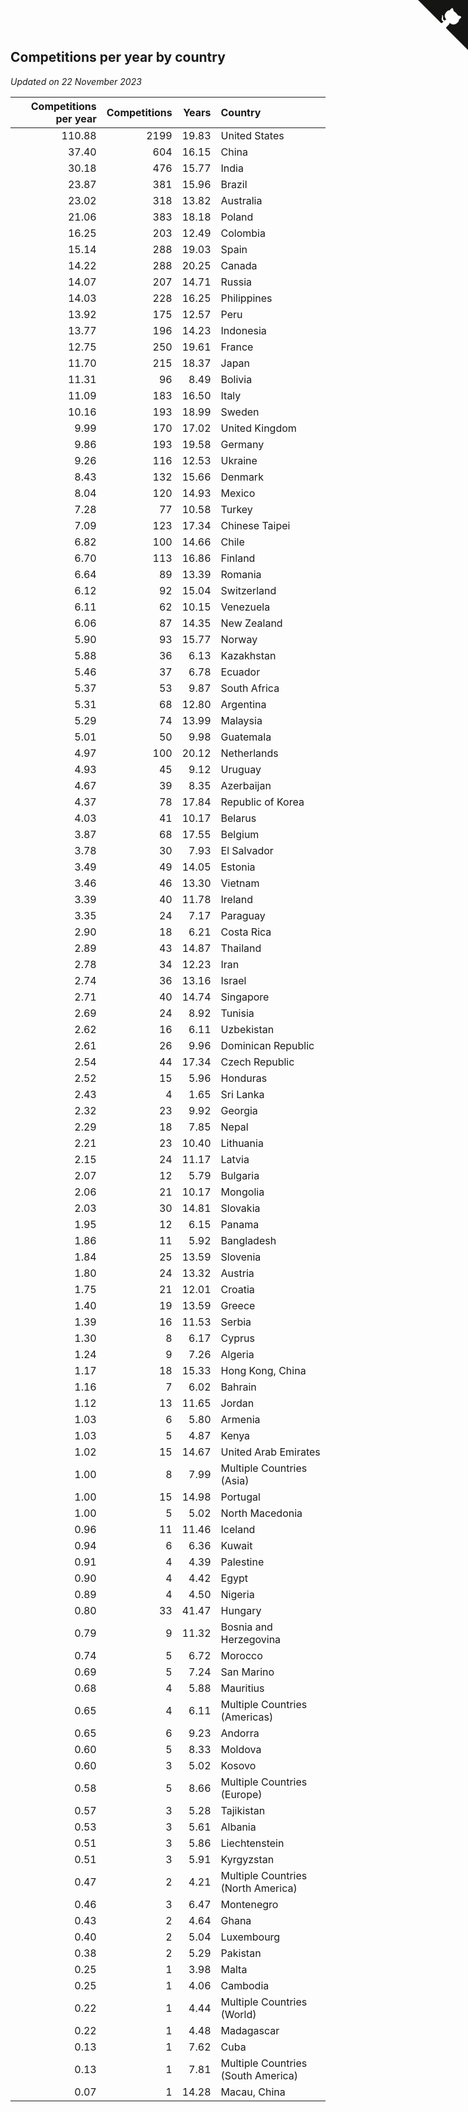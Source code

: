 ## Competitions per year by country

*Updated on 22 November 2023*

| Competitions per year | Competitions | Years | Country |
| ---: | ---: | ---: | :--- |
| 110.88 | 2199 | 19.83 | United States |
| 37.40 | 604 | 16.15 | China |
| 30.18 | 476 | 15.77 | India |
| 23.87 | 381 | 15.96 | Brazil |
| 23.02 | 318 | 13.82 | Australia |
| 21.06 | 383 | 18.18 | Poland |
| 16.25 | 203 | 12.49 | Colombia |
| 15.14 | 288 | 19.03 | Spain |
| 14.22 | 288 | 20.25 | Canada |
| 14.07 | 207 | 14.71 | Russia |
| 14.03 | 228 | 16.25 | Philippines |
| 13.92 | 175 | 12.57 | Peru |
| 13.77 | 196 | 14.23 | Indonesia |
| 12.75 | 250 | 19.61 | France |
| 11.70 | 215 | 18.37 | Japan |
| 11.31 | 96 | 8.49 | Bolivia |
| 11.09 | 183 | 16.50 | Italy |
| 10.16 | 193 | 18.99 | Sweden |
| 9.99 | 170 | 17.02 | United Kingdom |
| 9.86 | 193 | 19.58 | Germany |
| 9.26 | 116 | 12.53 | Ukraine |
| 8.43 | 132 | 15.66 | Denmark |
| 8.04 | 120 | 14.93 | Mexico |
| 7.28 | 77 | 10.58 | Turkey |
| 7.09 | 123 | 17.34 | Chinese Taipei |
| 6.82 | 100 | 14.66 | Chile |
| 6.70 | 113 | 16.86 | Finland |
| 6.64 | 89 | 13.39 | Romania |
| 6.12 | 92 | 15.04 | Switzerland |
| 6.11 | 62 | 10.15 | Venezuela |
| 6.06 | 87 | 14.35 | New Zealand |
| 5.90 | 93 | 15.77 | Norway |
| 5.88 | 36 | 6.13 | Kazakhstan |
| 5.46 | 37 | 6.78 | Ecuador |
| 5.37 | 53 | 9.87 | South Africa |
| 5.31 | 68 | 12.80 | Argentina |
| 5.29 | 74 | 13.99 | Malaysia |
| 5.01 | 50 | 9.98 | Guatemala |
| 4.97 | 100 | 20.12 | Netherlands |
| 4.93 | 45 | 9.12 | Uruguay |
| 4.67 | 39 | 8.35 | Azerbaijan |
| 4.37 | 78 | 17.84 | Republic of Korea |
| 4.03 | 41 | 10.17 | Belarus |
| 3.87 | 68 | 17.55 | Belgium |
| 3.78 | 30 | 7.93 | El Salvador |
| 3.49 | 49 | 14.05 | Estonia |
| 3.46 | 46 | 13.30 | Vietnam |
| 3.39 | 40 | 11.78 | Ireland |
| 3.35 | 24 | 7.17 | Paraguay |
| 2.90 | 18 | 6.21 | Costa Rica |
| 2.89 | 43 | 14.87 | Thailand |
| 2.78 | 34 | 12.23 | Iran |
| 2.74 | 36 | 13.16 | Israel |
| 2.71 | 40 | 14.74 | Singapore |
| 2.69 | 24 | 8.92 | Tunisia |
| 2.62 | 16 | 6.11 | Uzbekistan |
| 2.61 | 26 | 9.96 | Dominican Republic |
| 2.54 | 44 | 17.34 | Czech Republic |
| 2.52 | 15 | 5.96 | Honduras |
| 2.43 | 4 | 1.65 | Sri Lanka |
| 2.32 | 23 | 9.92 | Georgia |
| 2.29 | 18 | 7.85 | Nepal |
| 2.21 | 23 | 10.40 | Lithuania |
| 2.15 | 24 | 11.17 | Latvia |
| 2.07 | 12 | 5.79 | Bulgaria |
| 2.06 | 21 | 10.17 | Mongolia |
| 2.03 | 30 | 14.81 | Slovakia |
| 1.95 | 12 | 6.15 | Panama |
| 1.86 | 11 | 5.92 | Bangladesh |
| 1.84 | 25 | 13.59 | Slovenia |
| 1.80 | 24 | 13.32 | Austria |
| 1.75 | 21 | 12.01 | Croatia |
| 1.40 | 19 | 13.59 | Greece |
| 1.39 | 16 | 11.53 | Serbia |
| 1.30 | 8 | 6.17 | Cyprus |
| 1.24 | 9 | 7.26 | Algeria |
| 1.17 | 18 | 15.33 | Hong Kong, China |
| 1.16 | 7 | 6.02 | Bahrain |
| 1.12 | 13 | 11.65 | Jordan |
| 1.03 | 6 | 5.80 | Armenia |
| 1.03 | 5 | 4.87 | Kenya |
| 1.02 | 15 | 14.67 | United Arab Emirates |
| 1.00 | 8 | 7.99 | Multiple Countries (Asia) |
| 1.00 | 15 | 14.98 | Portugal |
| 1.00 | 5 | 5.02 | North Macedonia |
| 0.96 | 11 | 11.46 | Iceland |
| 0.94 | 6 | 6.36 | Kuwait |
| 0.91 | 4 | 4.39 | Palestine |
| 0.90 | 4 | 4.42 | Egypt |
| 0.89 | 4 | 4.50 | Nigeria |
| 0.80 | 33 | 41.47 | Hungary |
| 0.79 | 9 | 11.32 | Bosnia and Herzegovina |
| 0.74 | 5 | 6.72 | Morocco |
| 0.69 | 5 | 7.24 | San Marino |
| 0.68 | 4 | 5.88 | Mauritius |
| 0.65 | 4 | 6.11 | Multiple Countries (Americas) |
| 0.65 | 6 | 9.23 | Andorra |
| 0.60 | 5 | 8.33 | Moldova |
| 0.60 | 3 | 5.02 | Kosovo |
| 0.58 | 5 | 8.66 | Multiple Countries (Europe) |
| 0.57 | 3 | 5.28 | Tajikistan |
| 0.53 | 3 | 5.61 | Albania |
| 0.51 | 3 | 5.86 | Liechtenstein |
| 0.51 | 3 | 5.91 | Kyrgyzstan |
| 0.47 | 2 | 4.21 | Multiple Countries (North America) |
| 0.46 | 3 | 6.47 | Montenegro |
| 0.43 | 2 | 4.64 | Ghana |
| 0.40 | 2 | 5.04 | Luxembourg |
| 0.38 | 2 | 5.29 | Pakistan |
| 0.25 | 1 | 3.98 | Malta |
| 0.25 | 1 | 4.06 | Cambodia |
| 0.22 | 1 | 4.44 | Multiple Countries (World) |
| 0.22 | 1 | 4.48 | Madagascar |
| 0.13 | 1 | 7.62 | Cuba |
| 0.13 | 1 | 7.81 | Multiple Countries (South America) |
| 0.07 | 1 | 14.28 | Macau, China |


<a href="https://github.com/jonatanklosko/wca_statistics" class="github-corner" aria-label="View source on Github"><svg width="80" height="80" viewBox="0 0 250 250" style="fill:#151513; color:#fff; position: absolute; top: 0; border: 0; right: 0;" aria-hidden="true"><path d="M0,0 L115,115 L130,115 L142,142 L250,250 L250,0 Z"></path><path d="M128.3,109.0 C113.8,99.7 119.0,89.6 119.0,89.6 C122.0,82.7 120.5,78.6 120.5,78.6 C119.2,72.0 123.4,76.3 123.4,76.3 C127.3,80.9 125.5,87.3 125.5,87.3 C122.9,97.6 130.6,101.9 134.4,103.2" fill="currentColor" style="transform-origin: 130px 106px;" class="octo-arm"></path><path d="M115.0,115.0 C114.9,115.1 118.7,116.5 119.8,115.4 L133.7,101.6 C136.9,99.2 139.9,98.4 142.2,98.6 C133.8,88.0 127.5,74.4 143.8,58.0 C148.5,53.4 154.0,51.2 159.7,51.0 C160.3,49.4 163.2,43.6 171.4,40.1 C171.4,40.1 176.1,42.5 178.8,56.2 C183.1,58.6 187.2,61.8 190.9,65.4 C194.5,69.0 197.7,73.2 200.1,77.6 C213.8,80.2 216.3,84.9 216.3,84.9 C212.7,93.1 206.9,96.0 205.4,96.6 C205.1,102.4 203.0,107.8 198.3,112.5 C181.9,128.9 168.3,122.5 157.7,114.1 C157.9,116.9 156.7,120.9 152.7,124.9 L141.0,136.5 C139.8,137.7 141.6,141.9 141.8,141.8 Z" fill="currentColor" class="octo-body"></path></svg></a><style>.github-corner:hover .octo-arm{animation:octocat-wave 560ms ease-in-out}@keyframes octocat-wave{0%,100%{transform:rotate(0)}20%,60%{transform:rotate(-25deg)}40%,80%{transform:rotate(10deg)}}@media (max-width:500px){.github-corner:hover .octo-arm{animation:none}.github-corner .octo-arm{animation:octocat-wave 560ms ease-in-out}}</style>
